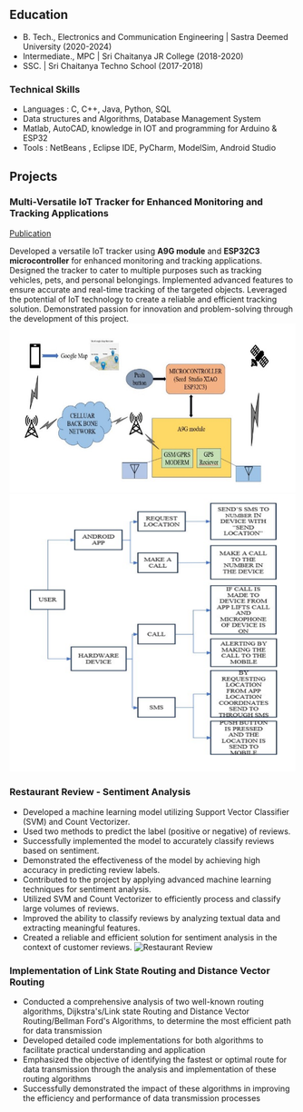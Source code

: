 ## Education
- B. Tech., Electronics and Communication Engineering | Sastra Deemed University (2020-2024)								       		
- Intermediate., MPC	| Sri Chaitanya JR College (2018-2020)	 			        		
- SSC. | Sri Chaitanya Techno School (2017-2018)

### Technical Skills
- Languages : C, C++, Java, Python, SQL
- Data structures and Algorithms, Database Management System
- Matlab, AutoCAD, knowledge in IOT and programming for Arduino & ESP32
- Tools : NetBeans , Eclipse IDE, PyCharm, ModelSim, Android Studio

## Projects
### Multi-Versatile IoT Tracker for Enhanced Monitoring and Tracking Applications
[Publication](https://www.researchgate.net/publication/378139433_Multi-versatile_IoT_Tracker_for_Enhanced_Monitoring_and_Tracking_Applications)

Developed a versatile IoT tracker using **A9G module** and **ESP32C3 microcontroller** for enhanced monitoring and tracking applications. Designed the tracker to cater to multiple purposes such as tracking vehicles, pets, and personal belongings. Implemented advanced features to ensure accurate and real-time tracking of the targeted objects. Leveraged the potential of IoT technology to create a reliable and efficient tracking solution. Demonstrated passion for innovation and problem-solving through the development of this project.
![Block Diagram](https://github.com/srinivas77777775/RavipatiSrinivas-Portfolio/blob/903a54d860e83898a2707f4052bea1ce02991893/assets/block_diagram.jpg)
![Hardware Construction](https://github.com/srinivas77777775/RavipatiSrinivas-Portfolio/blob/bd80d28929b06462da6c407eccadccc9c0b38bfe/assets/Hardware_Construction.png)

### Restaurant Review - Sentiment Analysis

- Developed a machine learning model utilizing Support Vector Classifier (SVM) and Count Vectorizer.
- Used two methods to predict the label (positive or negative) of reviews.
- Successfully implemented the model to accurately classify reviews based on sentiment.
- Demonstrated the effectiveness of the model by achieving high accuracy in predicting review labels.
- Contributed to the project by applying advanced machine learning techniques for sentiment analysis.
- Utilized SVM and Count Vectorizer to efficiently process and classify large volumes of reviews.
- Improved the ability to classify reviews by analyzing textual data and extracting meaningful features.
- Created a reliable and efficient solution for sentiment analysis in the context of customer reviews.
![Restaurant Review](/assets/img/bike_study.jpeg)

### Implementation of Link State Routing and Distance Vector Routing

- Conducted a comprehensive analysis of two well-known routing algorithms, Dijkstra's/Link state Routing and Distance Vector Routing/Bellman Ford's Algorithms, to determine the most efficient path for data transmission
- Developed detailed code implementations for both algorithms to facilitate practical understanding and application
- Emphasized the objective of identifying the fastest or optimal route for data transmission through the analysis and implementation of these routing algorithms
- Successfully demonstrated the impact of these algorithms in improving the efficiency and performance of data transmission processes
